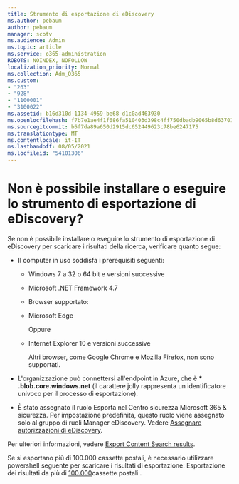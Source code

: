 ```yaml
---
title: Strumento di esportazione di eDiscovery
ms.author: pebaum
author: pebaum
manager: scotv
ms.audience: Admin
ms.topic: article
ms.service: o365-administration
ROBOTS: NOINDEX, NOFOLLOW
localization_priority: Normal
ms.collection: Adm_O365
ms.custom:
- "263"
- "928"
- "1100001"
- "3100022"
ms.assetid: b16d310d-1134-4959-be68-d1c0ad463930
ms.openlocfilehash: f7b7e1ae4f1f686fa510403d398c4ff750dbadb9065b8d63701a927eeac52d9b
ms.sourcegitcommit: b5f7da89a650d2915dc652449623c78be6247175
ms.translationtype: MT
ms.contentlocale: it-IT
ms.lasthandoff: 08/05/2021
ms.locfileid: "54101306"
---
```

# <a name="cant-install-or-run-the-ediscovery-export-tool"></a>Non è possibile installare o eseguire lo strumento di esportazione di eDiscovery?

Se non è possibile installare o eseguire lo strumento di esportazione di eDiscovery per scaricare i risultati della ricerca, verificare quanto segue:
  
- Il computer in uso soddisfa i prerequisiti seguenti:

  - Windows 7 a 32 o 64 bit e versioni successive

  - Microsoft .NET Framework 4.7

  - Browser supportato:

  - Microsoft Edge

    Oppure

  - Internet Explorer 10 e versioni successive

    Altri browser, come Google Chrome e Mozilla Firefox, non sono supportati.

- L'organizzazione può connettersi all'endpoint in Azure, che è **\* .blob.core.windows.net** (il carattere jolly rappresenta un identificatore univoco per il processo di esportazione).

- È stato assegnato il ruolo Esporta nel Centro sicurezza Microsoft 365 &amp; sicurezza. Per impostazione predefinita, questo ruolo viene assegnato solo al gruppo di ruoli Manager eDiscovery. Vedere [Assegnare autorizzazioni di eDiscovery](https://docs.microsoft.com/microsoft-365/compliance/assign-ediscovery-permissions).

Per ulteriori informazioni, vedere [Export Content Search results](https://docs.microsoft.com/microsoft-365/compliance/export-search-results).

Se si esportano più di 100.000 cassette postali, è necessario utilizzare powershell seguente per scaricare i risultati di esportazione: Esportazione dei risultati da più di  [100.000](https://docs.microsoft.com/microsoft-365/compliance/export-search-results?view=o365-worldwide%23exporting-results-from-more-than-100000-mailboxes)cassette postali .